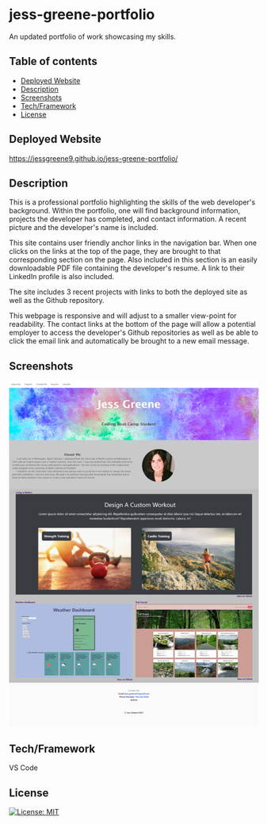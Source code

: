 # jess-greene-portfolio
An updated portfolio of work showcasing my skills.




## Table of contents
- [Deployed Website](#deployedwebsite)
- [Description](#description)
- [Screenshots](#screenshots)
- [Tech/Framework](#tech/framework)
- [License](#license)

## Deployed Website

https://jessgreene9.github.io/jess-greene-portfolio/

## Description

This is a professional portfolio highlighting the skills of the web developer's background. Within the portfolio, one will find background information, projects the developer has completed, and contact information. A recent picture and the developer's name is included. 

This site contains user friendly anchor links in the navigation bar. When one clicks on the links at the top of the page, they are brought to that corresponding section on the page. Also included in this section is an easily downloadable PDF file containing the developer's resume. A link to their LinkedIn profile is also included. 

The site includes 3 recent projects with links to both the deployed site as well as the Github repository. 

This webpage is responsive and will adjust to a smaller view-point for readability. The contact links at the bottom of the page will allow a potential employer to access the developer's Github repositories as well as be able to click the email link and automatically be brought to a new email message.



## Screenshots


<img src="./assets/images/screenshotfull.png">



## Tech/Framework

VS Code



## License

[![License: MIT](https://img.shields.io/badge/License-MIT-yellow.svg)](https://opensource.org/licenses/MIT)
